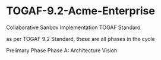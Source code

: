 # TOGAF-9.2-Acme-Enterprise
Collaborative Sanbox Implementation TOGAF Standard

as per TOGAF 9.2 Standard, these are all phases in the cycle

Prelimary Phase
Phase A: Architecture Vision
